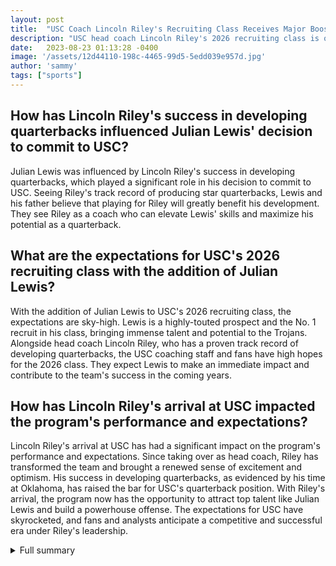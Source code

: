 ```yaml
---
layout: post
title:  "USC Coach Lincoln Riley's Recruiting Class Receives Major Boost with Star Quarterback Julian Lewis"
description: "USC head coach Lincoln Riley's 2026 recruiting class is off to a fantastic start after landing star quarterback Julian Lewis. With Riley's success in developing quarterbacks, there are high expectations for the Trojans."
date:   2023-08-23 01:13:28 -0400
image: '/assets/12d44110-198c-4465-99d5-5edd039e957d.jpg'
author: 'sammy'
tags: ["sports"]
---
```


## How has Lincoln Riley's success in developing quarterbacks influenced Julian Lewis' decision to commit to USC?
Julian Lewis was influenced by Lincoln Riley's success in developing quarterbacks, which played a significant role in his decision to commit to USC. Seeing Riley's track record of producing star quarterbacks, Lewis and his father believe that playing for Riley will greatly benefit his development. They see Riley as a coach who can elevate Lewis' skills and maximize his potential as a quarterback.

## What are the expectations for USC's 2026 recruiting class with the addition of Julian Lewis?
With the addition of Julian Lewis to USC's 2026 recruiting class, the expectations are sky-high. Lewis is a highly-touted prospect and the No. 1 recruit in his class, bringing immense talent and potential to the Trojans. Alongside head coach Lincoln Riley, who has a proven track record of developing quarterbacks, the USC coaching staff and fans have high hopes for the 2026 class. They expect Lewis to make an immediate impact and contribute to the team's success in the coming years.

## How has Lincoln Riley's arrival at USC impacted the program's performance and expectations?
Lincoln Riley's arrival at USC has had a significant impact on the program's performance and expectations. Since taking over as head coach, Riley has transformed the team and brought a renewed sense of excitement and optimism. His success in developing quarterbacks, as evidenced by his time at Oklahoma, has raised the bar for USC's quarterback position. With Riley's arrival, the program now has the opportunity to attract top talent like Julian Lewis and build a powerhouse offense. The expectations for USC have skyrocketed, and fans and analysts anticipate a competitive and successful era under Riley's leadership.


<details>
        <summary>Full summary</summary>
<p>USC head coach Lincoln Riley's 2026 recruiting class is off to a fantastic start after landing star quarterback Julian Lewis. With Riley's success in developing quarterbacks, there are high expectations for the Trojans.</p>
<p>Lewis, a highly-touted prospect and the No. 1 recruit in the 2026 class, committed to USC over other elite programs. The decision to choose USC was influenced by Riley's track record of producing star quarterbacks. Lewis' father believes playing for Riley will greatly benefit his son's development.</p>
<p>Since Riley took over as head coach in November 2021, Lewis has made multiple visits to USC, showing his commitment and dedication to the program. He is currently a sophomore at Carrollton High School in Georgia and had an impressive freshman season, breaking the state championship game record for any classification with 531 passing yards and five touchdown passes. In his freshman season, Lewis threw for 4,118 yards, 48 touchdowns, and 12 interceptions, showcasing his skills as a talented quarterback.</p>
<p>USC's addition of Lewis to their roster has created excitement among the coaching staff and fans. Riley is strategically adding quarterbacks to the roster, and Lewis' commitment gives him the opportunity to find another quarterback prospect in front of him. USC is known for its impressive recruiting class, and the 2026 class is no exception.</p>
<p>This news comes as no surprise considering Riley's success in developing quarterbacks. During his time at Oklahoma, he produced back-to-back Heisman Trophy winners and turned his quarterbacks into some of the best players in college football. His arrival at USC in 2022 marked a turning point for the program, with the team equalling the biggest one-season victory turnaround in USC history. In 2023, USC is expected to have high expectations, with 72 returning players and 46 players who saw action in the previous season.</p>
<p>The 2023 USC schedule includes seven home games, including a Week Zero matchup and matchups against Stanford, Arizona State, Notre Dame, and UCLA. USC will visit Oregon for the first time since 2015, adding to the excitement of the upcoming season.</p>
<p>With the addition of Julian Lewis and the guidance of head coach Lincoln Riley, USC's 2026 recruiting class is poised for success. The Trojans have a promising future ahead in college football, and fans are eagerly awaiting the start of the upcoming season.</p>
</details>